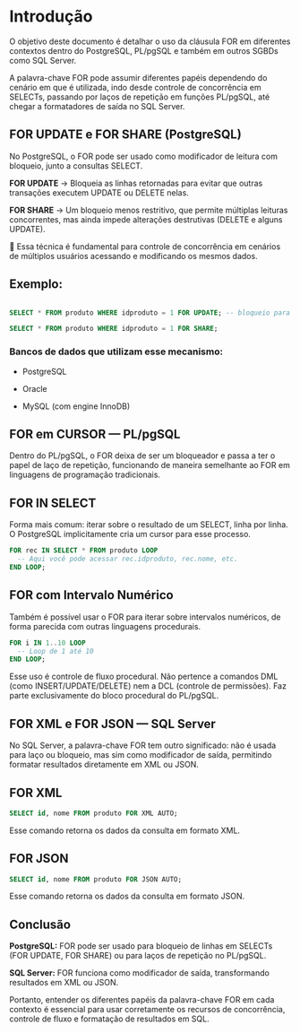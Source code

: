 # Introdução 

O objetivo deste documento é detalhar o uso da cláusula FOR em diferentes contextos dentro do PostgreSQL, PL/pgSQL e também em outros SGBDs como SQL Server.

A palavra-chave FOR pode assumir diferentes papéis dependendo do cenário em que é utilizada, indo desde controle de concorrência em SELECTs, passando por laços de repetição em funções PL/pgSQL, até chegar a formatadores de saída no SQL Server.

## FOR UPDATE e FOR SHARE (PostgreSQL)

No PostgreSQL, o FOR pode ser usado como modificador de leitura com bloqueio, junto a consultas SELECT.

**FOR UPDATE** → Bloqueia as linhas retornadas para evitar que outras transações executem UPDATE ou DELETE nelas.

**FOR SHARE** → Um bloqueio menos restritivo, que permite múltiplas leituras concorrentes, mas ainda impede alterações destrutivas (DELETE e alguns UPDATE).

📌 Essa técnica é fundamental para controle de concorrência em cenários de múltiplos usuários acessando e modificando os mesmos dados.

## Exemplo:

```sql

SELECT * FROM produto WHERE idproduto = 1 FOR UPDATE; -- bloqueio para evitar concorrência

SELECT * FROM produto WHERE idproduto = 1 FOR SHARE;

```

### Bancos de dados que utilizam esse mecanismo:

- PostgreSQL

- Oracle

- MySQL (com engine InnoDB)

## FOR em CURSOR — PL/pgSQL

Dentro do PL/pgSQL, o FOR deixa de ser um bloqueador e passa a ter o papel de laço de repetição, funcionando de maneira semelhante ao FOR em linguagens de programação tradicionais.

## FOR IN SELECT

Forma mais comum: iterar sobre o resultado de um SELECT, linha por linha.
O PostgreSQL implicitamente cria um cursor para esse processo.

```sql
FOR rec IN SELECT * FROM produto LOOP
  -- Aqui você pode acessar rec.idproduto, rec.nome, etc.
END LOOP;
```

## FOR com Intervalo Numérico

Também é possível usar o FOR para iterar sobre intervalos numéricos, de forma parecida com outras linguagens procedurais.

```sql
FOR i IN 1..10 LOOP
  -- Loop de 1 até 10
END LOOP;
```

Esse uso é controle de fluxo procedural. Não pertence a comandos DML (como INSERT/UPDATE/DELETE) nem a DCL (controle de permissões). Faz parte exclusivamente do bloco procedural do PL/pgSQL.

## FOR XML e FOR JSON — SQL Server

No SQL Server, a palavra-chave FOR tem outro significado: não é usada para laço ou bloqueio, mas sim como modificador de saída, permitindo formatar resultados diretamente em XML ou JSON.

## FOR XML

```sql
SELECT id, nome FROM produto FOR XML AUTO;
```

Esse comando retorna os dados da consulta em formato XML.

## FOR JSON

```sql
SELECT id, nome FROM produto FOR JSON AUTO;
```

Esse comando retorna os dados da consulta em formato JSON.

## Conclusão

**PostgreSQL:** FOR pode ser usado para bloqueio de linhas em SELECTs (FOR UPDATE, FOR SHARE) ou para laços de repetição no PL/pgSQL.

**SQL Server:** FOR funciona como modificador de saída, transformando resultados em XML ou JSON.

Portanto, entender os diferentes papéis da palavra-chave FOR em cada contexto é essencial para usar corretamente os recursos de concorrência, controle de fluxo e formatação de resultados em SQL.